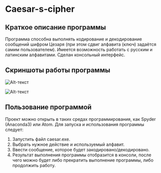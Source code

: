# Caesar-s-cipher
## Краткое описание программы
Программа способна выполнять кодирование и декодирование сообщений шифром Цезаря (при этом сдвиг алфавита (ключ) задаётся самим пользователем). Имеется возможность работать с русским и латинским алфавитами. Сделан консольный интерфейс.

## Скриншоты работы программы
![Alt-текст](https://sun9-75.userapi.com/D0PO0LhrPzm0eZOQuPsZGFXBSI_NTPjC_c5urg/M2ctfeTyJDY.jpg "Орк")

![Alt-текст](https://sun9-36.userapi.com/KdM4-VyMcGu98RmOuYkvT2xHU6lXaIf4v6N_kg/QgbPr9mblCQ.jpg "Орк")

## Пользование программой
Проект можно открыть в таких средах программирования, как Spyder (Anaconda3) или Atom. Для запуска и использования программы следует:
1. Запустить файл caesar.exe.
2. Выбрать нужное действие и используемый алфавит.
3. Ввести сообщение, которое будет закодировано/декодировано.
4. Результат выполнения программы отобразится в консоли, после чего можно будет либо прекратить выполнение программы, либо продолжить работу.
